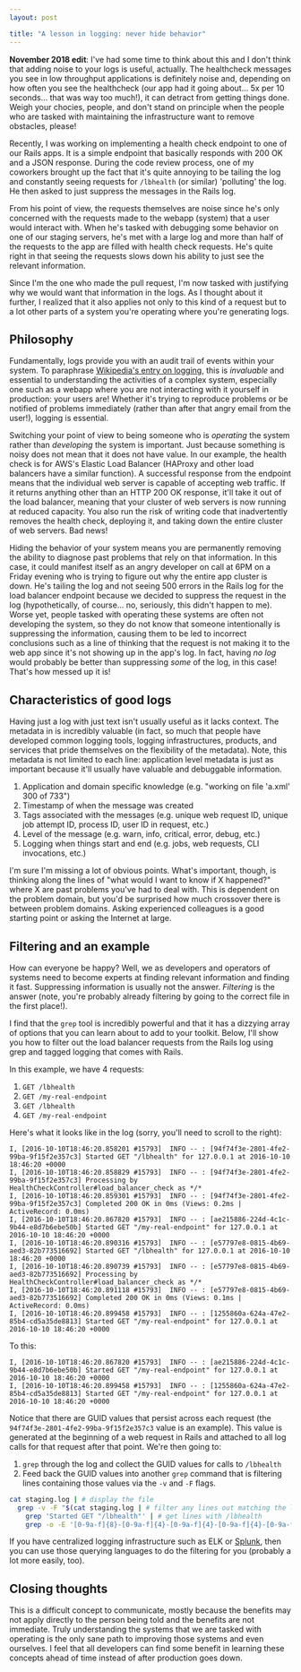 ```yaml
---
layout: post

title: "A lesson in logging: never hide behavior"
---
```


**November 2018 edit**: I've had some time to think about this and I don't think that adding noise to your logs is useful, actually. The healthcheck messages you see in low throughput applications is definitely noise and, depending on how often you see the healthcheck (our app had it going about... 5x per 10 seconds... that was way too much!), it can detract from getting things done. Weigh your chocies, people, and don't stand on principle when the people who are tasked with maintaining the infrastructure want to remove obstacles, please!

Recently, I was working on implementing a health check endpoint to one of our Rails apps. It is a simple endpoint that basically responds with 200 OK and a JSON response. During the code review process, one of my coworkers brought up the fact that it's quite annoying to be tailing the log and constantly seeing requests for `/lbhealth` (or similar) 'polluting' the log. He then asked to just suppress the messages in the Rails log.

From his point of view, the requests themselves are noise since he's only concerned with the requests made to the webapp (system) that a user would interact with. When he's tasked with debugging some behavior on one of our staging servers, he's met with a large log and more than half of the requests to the app are filled with health check requests. He's quite right in that seeing the requests slows down his ability to just see the relevant information.

Since I'm the one who made the pull request, I'm now tasked with justifying why we would want that information in the logs. As I thought about it further, I realized that it also applies not only to this kind of a request but to a lot other parts of a system you're operating where you're generating logs.

## Philosophy

Fundamentally, logs provide you with an audit trail of events within your system. To paraphrase [Wikipedia's entry on logging](https://en.wikipedia.org/wiki/Logfile), this is *invaluable* and essential to understanding the activities of a complex system, especially one such as a webapp where you are not interacting with it yourself in production: your users are! Whether it's trying to reproduce problems or be notified of problems immediately (rather than after that angry email from the user!), logging is essential.

Switching your point of view to being someone who is *operating* the system rather than *developing* the system is important. Just because something is noisy does not mean that it does not have value. In our example, the health check is for AWS's Elastic Load Balancer (HAProxy and other load balancers have a similar function). A successful response from the endpoint means that the individual web server is capable of accepting web traffic. If it returns anything other than an HTTP 200 OK response, it'll take it out of the load balancer, meaning that your cluster of web servers is now running at reduced capacity. You also run the risk of writing code that inadvertently removes the health check, deploying it, and taking down the entire cluster of web servers. Bad news!

Hiding the behavior of your system means you are permanently removing the ability to diagnose past problems that rely on that information. In this case, it could manifest itself as an angry developer on call at 6PM on a Friday evening who is trying to figure out why the entire app cluster is down. He's tailing the log and not seeing 500 errors in the Rails log for the load balancer endpoint because we decided to suppress the request in the log (hypothetically, of course... no, seriously, this didn't happen to me). Worse yet, people tasked with operating these systems are often not developing the system, so they do not know that someone intentionally is suppressing the information, causing them to be led to incorrect conclusions such as a line of thinking that the request is not making it to the web app since it's not showing up in the app's log. In fact, having *no log* would probably be better than suppressing *some* of the log, in this case! That's how messed up it is!

## Characteristics of good logs

Having just a log with just text isn't usually useful as it lacks context. The metadata in is incredibly valuable (in fact, so much that people have developed common logging tools, logging infrastructures, products, and services that pride themselves on the flexibility of the metadata). Note, this metadata is not limited to each line: application level metadata is just as important because it'll usually have valuable and debuggable information.

1. Application and domain specific knowledge (e.g. "working on file 'a.xml' 300 of 733")
1. Timestamp of when the message was created
1. Tags associated with the messages (e.g. unique web request ID, unique job attempt ID, process ID, user ID in request, etc.)
1. Level of the message (e.g. warn, info, critical, error, debug, etc.)
1. Logging when things start and end (e.g. jobs, web requests, CLI invocations, etc.)

I'm sure I'm missing a lot of obvious points. What's important, though, is thinking along the lines of "what would I want to know if X happened?" where X are past problems you've had to deal with. This is dependent on the problem domain, but you'd be surprised how much crossover there is between problem domains. Asking experienced colleagues is a good starting point or asking the Internet at large.

## Filtering and an example

How can everyone be happy? Well, we as developers and operators of systems need to become experts at finding relevant information and finding it fast. Suppressing information is usually not the answer. *Filtering* is the answer (note, you're probably already filtering by going to the correct file in the first place!).

I find that the `grep` tool is incredibly powerful and that it has a dizzying array of options that you can learn about to add to your toolkit. Below, I'll show you how to filter out the load balancer requests from the Rails log using grep and tagged logging that comes with Rails.

In this example, we have 4 requests:

1. `GET /lbhealth`
1. `GET /my-real-endpoint`
1. `GET /lbhealth`
1. `GET /my-real-endpoint`

Here's what it looks like in the log (sorry, you'll need to scroll to the right):

```
I, [2016-10-10T18:46:20.858201 #15793]  INFO -- : [94f74f3e-2801-4fe2-99ba-9f15f2e357c3] Started GET "/lbhealth" for 127.0.0.1 at 2016-10-10 18:46:20 +0000
I, [2016-10-10T18:46:20.858829 #15793]  INFO -- : [94f74f3e-2801-4fe2-99ba-9f15f2e357c3] Processing by HealthCheckController#load_balancer_check as */*
I, [2016-10-10T18:46:20.859301 #15793]  INFO -- : [94f74f3e-2801-4fe2-99ba-9f15f2e357c3] Completed 200 OK in 0ms (Views: 0.2ms | ActiveRecord: 0.0ms)
I, [2016-10-10T18:46:20.867820 #15793]  INFO -- : [ae215886-224d-4c1c-9b44-e8d7b6ebe50b] Started GET "/my-real-endpoint" for 127.0.0.1 at 2016-10-10 18:46:20 +0000
I, [2016-10-10T18:46:20.890316 #15793]  INFO -- : [e57797e8-0815-4b69-aed3-82b773516692] Started GET "/lbhealth" for 127.0.0.1 at 2016-10-10 18:46:20 +0000
I, [2016-10-10T18:46:20.890739 #15793]  INFO -- : [e57797e8-0815-4b69-aed3-82b773516692] Processing by HealthCheckController#load_balancer_check as */*
I, [2016-10-10T18:46:20.891118 #15793]  INFO -- : [e57797e8-0815-4b69-aed3-82b773516692] Completed 200 OK in 0ms (Views: 0.1ms | ActiveRecord: 0.0ms)
I, [2016-10-10T18:46:20.899458 #15793]  INFO -- : [1255860a-624a-47e2-85b4-cd5a35de8813] Started GET "/my-real-endpoint" for 127.0.0.1 at 2016-10-10 18:46:20 +0000
```

To this:

```
I, [2016-10-10T18:46:20.867820 #15793]  INFO -- : [ae215886-224d-4c1c-9b44-e8d7b6ebe50b] Started GET "/my-real-endpoint" for 127.0.0.1 at 2016-10-10 18:46:20 +0000
I, [2016-10-10T18:46:20.899458 #15793]  INFO -- : [1255860a-624a-47e2-85b4-cd5a35de8813] Started GET "/my-real-endpoint" for 127.0.0.1 at 2016-10-10 18:46:20 +0000
```

Notice that there are GUID values that persist across each request (the `94f74f3e-2801-4fe2-99ba-9f15f2e357c3` value is an example). This value is generated at the beginning of a web request in Rails and attached to all log calls for that request after that point. We're then going to:

1. `grep` through the log and collect the GUID values for calls to `/lbhealth`
1. Feed back the GUID values into another `grep` command that is filtering lines containing those values via the `-v` and `-F` flags.

```sh
cat staging.log | # display the file
  grep -v -F "$(cat staging.log | # filter any lines out matching the list of newline separated values from the command substitution $(...)
    grep 'Started GET "/lbhealth"' | # get lines with /lbhealth
    grep -o -E '[0-9a-f]{8}-[0-9a-f]{4}-[0-9a-f]{4}-[0-9a-f]{4}-[0-9a-f]{12}')" # pick out the GUID pattern using regex
```

If you have centralized logging infrastructure such as ELK or [Splunk](https://en.wikipedia.org/wiki/Splunk), then you can use those querying languages to do the filtering for you (probably a lot more easily, too).

## Closing thoughts

This is a difficult concept to communicate, mostly because the benefits may not apply directly to the person being told and the benefits are not immediate. Truly understanding the systems that we are tasked with operating is the only sane path to improving those systems and even ourselves. I feel that all developers can find some benefit in learning these concepts ahead of time instead of after production goes down.
